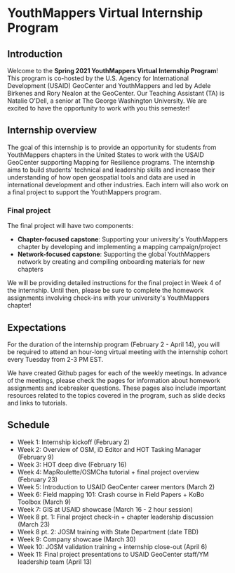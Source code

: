 # YouthMappers Virtual Internship Program
## Introduction
Welcome to the **Spring 2021 YouthMappers Virtual Internship Program**! This program is co-hosted by the U.S. Agency for International Development (USAID) GeoCenter and YouthMappers and led by Adele Birkenes and Rory Nealon at the GeoCenter. Our Teaching Assistant (TA) is Natalie O'Dell, a senior at The George Washington University. We are excited to have the opportunity to work with you this semester!

## Internship overview
The goal of this internship is to provide an opportunity for students from YouthMappers chapters in the United States to work with the USAID GeoCenter supporting Mapping for Resilience programs. The internship aims to build students' technical and leadership skills and increase their understanding of how open geospatial tools and data are used in international development and other industries. Each intern will also work on a final project to support the YouthMappers program.

### Final project
The final project will have two components:
 - **Chapter-focused capstone**: Supporting your university's YouthMappers chapter by developing and implementing a mapping campaign/project
 - **Network-focused capstone**: Supporting the global YouthMappers network by creating and compiling onboarding materials for new chapters
 
 We will be providing detailed instructions for the final project in Week 4 of the internship. Until then, please be sure to complete the homework assignments involving check-ins with your university's YouthMappers chapter!

## Expectations
For the duration of the internship program (February 2 - April 14), you will be required to attend an hour-long virtual meeting with the internship cohort every Tuesday from 2-3 PM EST.

We have created Github pages for each of the weekly meetings. In advance of the meetings, please check the pages for information about homework assignments and icebreaker questions. These pages also include important resources related to the topics covered in the program, such as slide decks and links to tutorials.

## Schedule
- Week 1: Internship kickoff (February 2)
- Week 2: Overview of OSM, iD Editor and HOT Tasking Manager (February 9)
- Week 3: HOT deep dive (February 16)
- Week 4: MapRoulette/OSMCha tutorial + final project overview (February 23)
- Week 5: Introduction to USAID GeoCenter career mentors (March 2)
- Week 6: Field mapping 101: Crash course in Field Papers + KoBo Toolbox (March 9)
- Week 7: GIS at USAID showcase (March 16 - 2 hour session)
- Week 8 pt. 1: Final project check-in + chapter leadership discussion (March 23)
- Week 8 pt. 2: JOSM training with State Department (date TBD)
- Week 9: Company showcase (March 30)
- Week 10: JOSM validation training + internship close-out (April 6)
- Week 11: Final project presentations to USAID GeoCenter staff/YM leadership team (April 13)